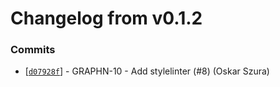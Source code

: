 # Changelog from v0.1.2
### Commits
* [[`d07928f`](http://github.com/oskarszura/graphen/commit/d07928f76c8b92403e680324802ee1f811348c74)] - GRAPHN-10 - Add stylelinter (#8) (Oskar Szura)